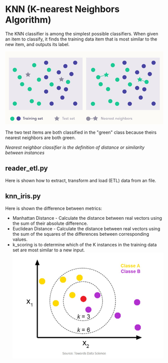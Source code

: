 # KNN (K-nearest Neighbors Algorithm)

The KNN classifier is among the simplest possible classifiers.
When given an item to classify, it finds the training data item that is most similar to the new item, and outputs its label.

![Knn Example](../../assets/image/knn_example.jpg)

The two test items are both classified in the "green" class because theirs nearest neighbors are both green.

*Nearest neighbor classifier is the definition of distance or similarity between instances*

## reader_etl.py
Here is shown how to extract, transform and load (ETL) data from an file.

## knn_iris.py
Here is shown the difference between metrics:
 - Manhattan Distance - Calculate the distance between real vectors using the sum of their absolute difference.
 - Euclidean Distance - Calculate the distance between real vectors using the sum of the squares of the differences between corresponding values.
 - k_scoring is to determine which of the K instances in the training data set are most similar to a new input.
 ![K Measure](../../assets/image/k_measure_example.jpg)
